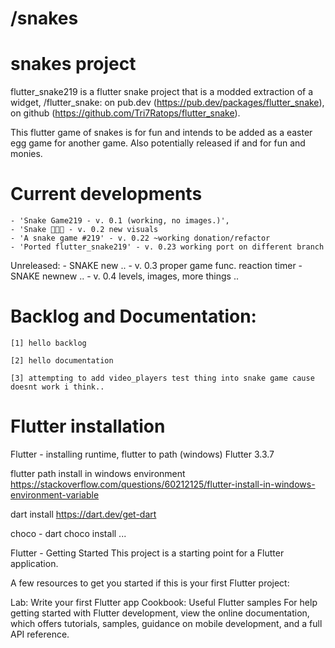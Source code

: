 # /snakes

# snakes project

flutter_snake219 is a flutter snake project that is a modded extraction of a widget, /flutter_snake:
on pub.dev (https://pub.dev/packages/flutter_snake), 
on github (https://github.com/Tri7Ratops/flutter_snake). 

This flutter game of snakes is for fun and intends to be added as a easter egg game for another game. Also potentially released if and for fun and monies. 

# Current developments

    - 'Snake Game219 - v. 0.1 (working, no images.)',
    - 'Snake 🐍🐍🐍 - v. 0.2 new visuals
    - 'A snake game #219' - v. 0.22 ~working donation/refactor
    - 'Ported flutter_snake219' - v. 0.23 working port on different branch

Unreleased:
    - SNAKE new ..    - v. 0.3 proper game func. reaction timer
    - SNAKE newnew .. - v. 0.4 levels, images, more things ..

# Backlog and Documentation:

    [1] hello backlog

    [2] hello documentation

    [3] attempting to add video_players test thing into snake game cause doesnt work i think..

# Flutter installation

Flutter - installing runtime, flutter to path (windows)
Flutter 3.3.7

flutter path install in windows environment https://stackoverflow.com/questions/60212125/flutter-install-in-windows-environment-variable

dart install https://dart.dev/get-dart

choco - dart choco install ...

Flutter - Getting Started
This project is a starting point for a Flutter application.

A few resources to get you started if this is your first Flutter project:

Lab: Write your first Flutter app
Cookbook: Useful Flutter samples
For help getting started with Flutter development, view the online documentation, which offers tutorials, samples, guidance on mobile development, and a full API reference.